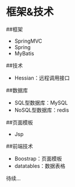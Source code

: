 # 框架&技术

##框架

* SpringMVC
* Spring
* MyBatis

##技术

* Hessian：远程调用接口

##数据库

* SQL型数据库：MySQL
* NoSQL型数据库：redis

##页面模板

* Jsp

##前端技术

* Boostrap：页面模板
* datatables：数据表格

待续...



